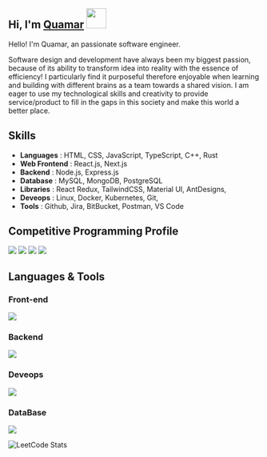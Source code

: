 <h2> Hi, I'm <a href="https://github.com/Tyagiquamar" target="_blank">Quamar</a>
    <img src="https://raw.githubusercontent.com/rubiin/rubiin/master/pikahello.gif" width="40px" height="40px">
</h2>

<p>Hello! I'm Quamar, an passionate software engineer.

Software design and development have always been my biggest passion, because of its ability to transform idea into reality with the essence of efficiency! I particularly find it purposeful therefore enjoyable when learning and building with different brains as a team towards a shared vision. I am eager to use my technological skills and creativity to provide service/product to fill in the gaps in this society and make this world a better place.</p>

## Skills

- <b>Languages</b> : HTML, CSS, JavaScript, TypeScript, C++, Rust
- <b>Web Frontend</b> : React.js, Next.js
- <b>Backend</b> : Node.js, Express.js
- <b>Database</b> : MySQL, MongoDB, PostgreSQL
- <b>Libraries</b> : React Redux, TailwindCSS, Material UI, AntDesigns,
- <b>Deveops</b> : Linux, Docker, Kubernetes, Git, 
- <b>Tools</b> : Github, Jira, BitBucket, Postman, VS Code

## Competitive Programming Profile
<p align="left">
  <a href = "https://leetcode.com/u/mohdquamartyagi/ "><img src="https://img.shields.io/badge/-Leetcode-%23333?style=for-the-badge&logo=Leetcode&logoColor=yellow" target="_blank"/></a>
  <a href = "https://codeforces.com/profile/infernalshadow0313"><img src="https://img.shields.io/badge/-Codeforces-%23333?style=for-the-badge&logo=codeforceslogoColor=blue" target="_blank"/></a>
     <a href = "https://www.geeksforgeeks.org/user/iamqamartyagi/"><img src="https://img.shields.io/badge/-GeeksForGeeks-%23333?style=for-the-badge&logo=GeeksForGeekslogoColor=green" target="_blank"/></a>
  <a href = "https://www.codechef.com/users/neat_peace_05"><img src="https://img.shields.io/badge/-Codechef-%23333?style=for-the-badge&logo=codechef&logoColor=white" target="_blank"/></a>
 
</p>


## Languages & Tools

<h3 align="left">Front-end</h3>
<p align="left">
  <a href="https://skillicons.dev">
    <img src="https://skillicons.dev/icons?i=css,html,js,ts,react,tailwind,bootstrap" />
  </a>
</p>
<h3 align="left">Backend</h3>
<p align="left">
  <a href="https://skillicons.dev">
    <img src="https://skillicons.dev/icons?i=express,nextjs,nodejs,fastapi" />
  </a>
</p>
<h3 align="left">Deveops</h3>
<p align="left">
  <a href="https://skillicons.dev">
    <img src="https://skillicons.dev/icons?i=docker,kubernetes,git,linux" />
  </a>
</p>
<h3 align="left">DataBase</h3>
<p align="left">
  <a href="https://skillicons.dev">
    <img src="https://skillicons.dev/icons?i=firebase,mongodb,mysql,postgres" />
  </a>
</p>
 <p>
    <img src="https://leetcode.card.workers.dev/mohdquamartyagi?theme=dark&font=baloo&extension=null" alt="LeetCode Stats">
</p>

